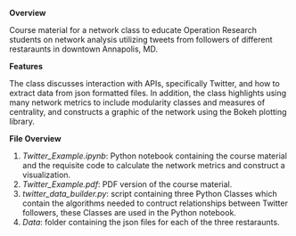 
**Overview**

Course material for a network class to educate Operation Research students on network analysis utilizing tweets from followers of different restaraunts in downtown Annapolis, MD. 

**Features** 

The class discusses interaction with APIs, specifically Twitter, and how to extract data from json formatted files. In addition, the class highlights using many network metrics to include modularity classes and measures of centrality, and constructs a graphic of the network using the Bokeh plotting library.

**File Overview**

1. *Twitter_Example.ipynb*: Python notebook containing the course material and the requisite code to calculate the network metrics and construct a visualization.
2. *Twitter_Example.pdf*: PDF version of the course material. 
3. *twitter_data_builder.py*: script containing three Python Classes which contain the algorithms needed to contruct relationships between Twitter followers, these Classes are used in the Python notebook.
4. *Data*: folder containing the json files for each of the three restaraunts. 
